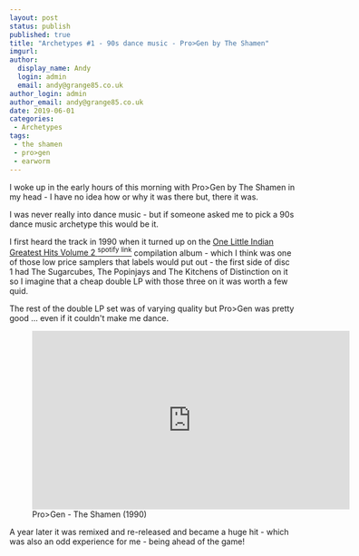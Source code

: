 ```yaml
---
layout: post
status: publish
published: true
title: "Archetypes #1 - 90s dance music - Pro>Gen by The Shamen"
imgurl: 
author:
  display_name: Andy
  login: admin
  email: andy@grange85.co.uk
author_login: admin
author_email: andy@grange85.co.uk
date: 2019-06-01
categories:
 - Archetypes
tags:
 - the shamen
 - pro>gen
 - earworm
---
```

I woke up in the early hours of this morning with Pro>Gen by The Shamen in my head - I have no idea how or why it was there but, there it was.

I was never really into dance music - but if someone asked me to pick a 90s dance music archetype this would be it.

I first heard the track in 1990 when it turned up on the <a href="https://open.spotify.com/album/61NvmrfRYajdt2d4THjdsu?si=IM6xKZDpR8SNZxw3z1YjhQ">One Little Indian Greatest Hits Volume 2 <sup>spotify link</sup></a> compilation album - which I think was one of those low price samplers that labels would put out - the first side of disc 1 had The Sugarcubes, The Popinjays  and The Kitchens of Distinction on it so I imagine that a cheap double LP with those three on it was worth a few quid.

The rest of the double LP set was of varying quality but Pro>Gen was pretty good ... even if it couldn't make me dance.

<figure class="caption aligncenter"><iframe width="560" height="315" src="https://www.youtube.com/embed/ZvwcgFoJvqg" frameborder="0" allowfullscreen></iframe><figcaption class="caption-text">Pro>Gen - The Shamen (1990)</figcaption></figure>

A year later it was remixed and re-released and became a huge hit - which was also an odd experience for me - being ahead of the game!
